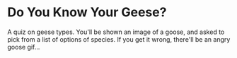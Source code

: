 # Do You Know Your Geese?
A quiz on geese types. You'll be shown an image of a goose, and asked to pick from a list of options of species. If you get it wrong, there'll be an angry goose gif...
